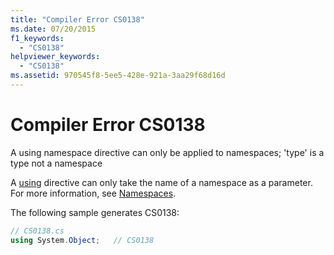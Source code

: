 ```yaml
---
title: "Compiler Error CS0138"
ms.date: 07/20/2015
f1_keywords: 
  - "CS0138"
helpviewer_keywords: 
  - "CS0138"
ms.assetid: 970545f8-5ee5-428e-921a-3aa29f68d16d
---
```

# Compiler Error CS0138
A using namespace directive can only be applied to namespaces; 'type' is a type not a namespace  
  
 A [using](../../csharp/language-reference/keywords/using.md) directive can only take the name of a namespace as a parameter. For more information, see [Namespaces](../../csharp/programming-guide/namespaces/index.md).  
  
 The following sample generates CS0138:  
  
```csharp  
// CS0138.cs  
using System.Object;   // CS0138  
```
